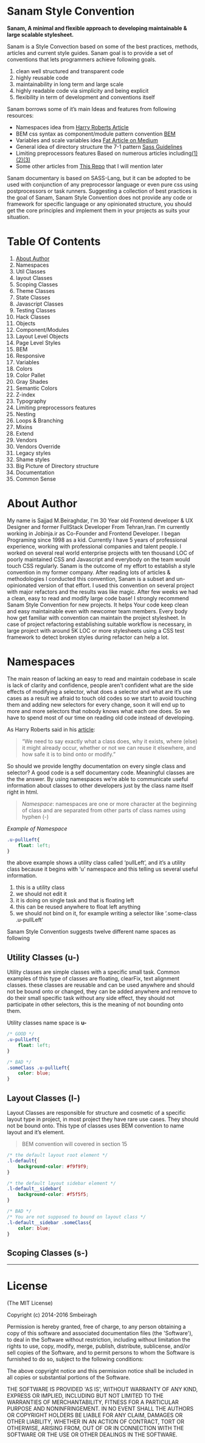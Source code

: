 
# Sanam Style Convention

**Sanam, A minimal and flexible approach to developing maintainable & large scalable stylesheet.**

Sanam is a Style Convection based on some of the best practices, methods, articles
and current style guides. Sanam goal is to provide a set of conventions that lets programmers achieve following goals.

1. clean well structured and transparent code
2. highly reusable code
3. maintainability in long term and large scale
4. highly readable code via simplicity and being explicit 
5. flexibility in term of development and conventions itself
 
Sanam borrows some of it’s main Ideas and features from following resources:

- Namespaces idea from [Harry Roberts Article](http://csswizardry.com/2015/03/more-transparent-ui-code-with-namespaces/)
- BEM css syntax as component/module pattern convention [BEM](https://en.bem.info/)
- Variables and scale variables idea [Fat Article on Medium](https://medium.com/@fat/mediums-css-is-actually-pretty-fucking-good-b8e2a6c78b06)
- General idea of directory structure the 7-1 pattern [Sass Guidelines](http://sass-guidelin.es/)
- Limiting preprocessors features Based on numerous articles including[(1)](http://csswizardry.com/2012/05/keep-your-css-selectors-short/)[(2)](http://thesassway.com/intermediate/avoid-nested-selectors-for-more-modular-css)[(3)](http://www.sitepoint.com/avoid-sass-extend/)
- Some other articles from [This Repo](https://github.com/davidtheclark/scalable-css-reading-list) that I will mention later 

Sanam documentary is based on SASS-Lang, but it can be adopted to be used with conjunction
of any preprocessor language or even pure css using postprocessors or task runners.
Suggesting a collection of best practices is the goal of Sanam, Sanam Style Convention
does not provide any code or framework for specific language or any opinionated structure,
you should get the core principles and implement them in your projects as suits your situation.

# Table Of Contents
1. [About Author](#about-author)
2. Namespaces
3. Util Classes
4. layout Classes
5. Scoping Classes
6. Theme Classes
7. State Classes
8. Javascript Classes
9. Testing Classes
10. Hack Classes
11. Objects
12. Component/Modules
13. Layout Level Objects
14. Page Level Styles
15. BEM
16. Responsive
17. Variables
18. Colors
19. Color Pallet
20. Gray Shades
21. Semantic Colors
22. Z-index
23. Typography
24. Limiting preprocessors features
25. Nesting
26. Loops & Branching
27. Mixins
28. Extend
29. Vendors
30. Vendors Override
31. Legacy styles 
32. Shame styles
33. Big Picture of Directory structure
34. Documentation
35. Common Sense 

# About Author
My name is Sajjad M.Beiraghdar, I'm 30 Year old Frontend developer & UX Designer 
and former FullStack Developer From Tehran,Iran.
I'm currently working in Jobinja.ir as Co-Founder and Frontend Developer.
I began Programing since 1998 as a kid. Currently I have 5 years of professional experience,
working with professional companies and talent people. I worked on several real world enterprise projects
with ten thousand LOC of poorly maintained CSS and Javascript and everybody on the team would touch CSS regularly.
Sanam is the outcome of my effort to establish a style convention in my former company.
After reading lots of articles & methodologies I conducted this convention,
Sanam is a subset and un-opinionated version of that effort.
I used this convention on several project with major refactors and the results was like magic. 
After few weeks we had a clean, easy to read and modify large code base!
I strongly recommend Sanam Style Convention for new projects. It helps Your code keep clean 
and easy maintainable even with newcomer team members. Every body how get familiar with convention
can maintain the project stylesheet. In case of project refactoring establishing suitable workflow
is necessary, in large project with around 5K LOC or more stylesheets using a CSS test framework to
detect broken styles during refactor can help a lot.

# Namespaces
The main reason of lacking an easy to read and maintain codebase in scale is lack of clarity and
confidence, people aren’t confident what are the side effects of modifying a selector,
what does a selector and what are it’s use cases as a result we afraid to touch old codes so we start to
avoid touching them and adding new selectors for every change, soon it will end up to more and
more selectors that nobody knows what each one does. So we have to spend most of our time on reading old 
code instead of developing.
  
As Harry Roberts said in his [article](http://csswizardry.com/2015/03/more-transparent-ui-code-with-namespaces):
>“We need to say exactly what a class does, why it exists, where (else) it might already occur,
> whether or not we can reuse it elsewhere, and how safe it is to bind onto or modify.”
  
So should we provide lengthy documentation on every single class and selector?
A good code is a self documentary code. Meaningful classes are the the answer.
By using namespaces we’re able to communicate useful information about classes to other developers
just by the class name itself right in html.

> *Namespace*: namespaces are one or more character at the beginning of class and are separated from
> other parts of class names using hyphen (-) 

*Example of Namespace*
```css
.u-pullLeft{
    float: left;
}
```

the above example shows a utility class called ‘pullLeft’, and it’s a utility class because it
begins with ‘u’ namespace and this telling us several useful information.

1. this is a utility class
2. we should not edit it  
3. it is doing on single task and that is floating left
4. this can be reused anywhere to float left anything
5. we should not bind on it, for example writing a selector like ‘.some-class .u-pullLeft’

Sanam Style Convention suggests twelve different name spaces as following 

## Utility Classes (u-)
Utility classes are simple classes with a specific small task. Common examples of
this type of classes are floating, clearFix, text alignment classes. these classes are
reusable and can be used anywhere and should not be bound onto or changed, they can be added
anywhere and remove to do their small specific task without any side effect, they should not
participate in other selectors, this is the meaning of not bounding onto them.

Utility classes name space is **u-** 

```css
/* GOOD */
.u-pullLeft{
    float: left;
}

/* BAD */
.someClass .u-pullLeft{
    color: blue;
}
```

## Layout Classes (l-)
Layout Classes are responsible for structure and cosmetic of a specific layout type in project,
in most project they have rare use cases. They should not be bound onto. This type of
classes uses BEM convention to name layout and it’s element. 

>BEM convention will covered in section 15

```css
/* the default layout root element */
.l-default{
    background-color: #f9f9f9;
}

/* the default layout sidebar element */
.l-default__sidebar{
    background-color: #f5f5f5;
}

/* BAD */
/* You are not supposed to bound on layout class */
.l-default__sidebar .someClass{
    color: blue;
}
```

## Scoping Classes (s-)

---

# License
 
 (The MIT License)
 
 Copyright (c) 2014-2016 Smbeiragh
 
 Permission is hereby granted, free of charge, to any person obtaining a copy of this software and associated documentation files (the 'Software'), to deal in the Software without restriction, including without limitation the rights to use, copy, modify, merge, publish, distribute, sublicense, and/or sell copies of the Software, and to permit persons to whom the Software is furnished to do so, subject to the following conditions:
 
 The above copyright notice and this permission notice shall be included in all copies or substantial portions of the Software.
 
 THE SOFTWARE IS PROVIDED 'AS IS', WITHOUT WARRANTY OF ANY KIND, EXPRESS OR IMPLIED, INCLUDING BUT NOT LIMITED TO THE WARRANTIES OF MERCHANTABILITY, FITNESS FOR A PARTICULAR PURPOSE AND NONINFRINGEMENT. IN NO EVENT SHALL THE AUTHORS OR COPYRIGHT HOLDERS BE LIABLE FOR ANY CLAIM, DAMAGES OR OTHER LIABILITY, WHETHER IN AN ACTION OF CONTRACT, TORT OR OTHERWISE, ARISING FROM, OUT OF OR IN CONNECTION WITH THE SOFTWARE OR THE USE OR OTHER DEALINGS IN THE SOFTWARE.
 

